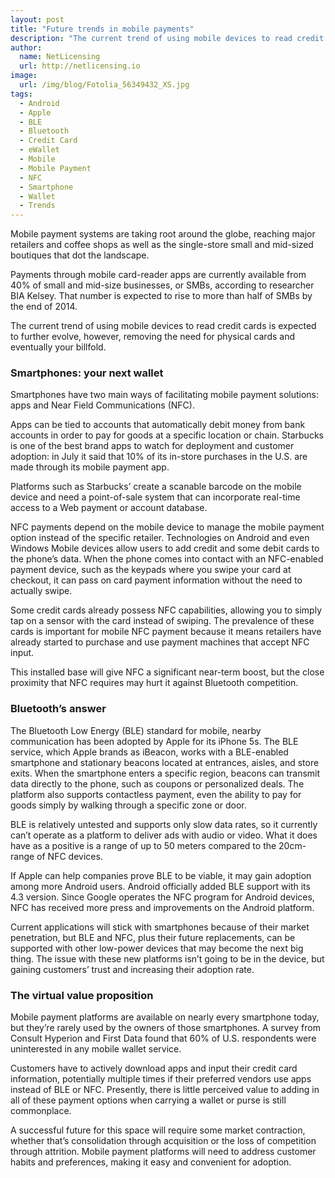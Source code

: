 ```yaml
---
layout: post
title: "Future trends in mobile payments"
description: "The current trend of using mobile devices to read credit cards is expected to further evolve, however, removing the need for physical cards and eventually your billfold"
author:
  name: NetLicensing
  url: http://netlicensing.io
image:
  url: /img/blog/Fotolia_56349432_XS.jpg
tags:
  - Android
  - Apple
  - BLE
  - Bluetooth
  - Credit Card
  - eWallet
  - Mobile
  - Mobile Payment
  - NFC
  - Smartphone
  - Wallet
  - Trends
---
```


Mobile payment systems are taking root around the globe, reaching major retailers and coffee shops as well as the single-store small and mid-sized boutiques that dot the landscape.

Payments through mobile card-reader apps are currently available from 40% of small and mid-size businesses, or SMBs, according to researcher BIA Kelsey. That number is expected to rise to more than half of SMBs by the end of 2014.

The current trend of using mobile devices to read credit cards is expected to further evolve, however, removing the need for physical cards and eventually your billfold.

### Smartphones: your next wallet

Smartphones have two main ways of facilitating mobile payment solutions: apps and Near Field Communications (NFC).

Apps can be tied to accounts that automatically debit money from bank accounts in order to pay for goods at a specific location or chain. Starbucks is one of the best brand apps to watch for deployment and customer adoption: in July it said that 10% of its in-store purchases in the U.S. are made through its mobile payment app.

Platforms such as Starbucks’ create a scanable barcode on the mobile device and need a point-of-sale system that can incorporate real-time access to a Web payment or account database.

NFC payments depend on the mobile device to manage the mobile payment option instead of the specific retailer. Technologies on Android and even Windows Mobile devices allow users to add credit and some debit cards to the phone’s data. When the phone comes into contact with an NFC-enabled payment device, such as the keypads where you swipe your card at checkout, it can pass on card payment information without the need to actually swipe.

Some credit cards already possess NFC capabilities, allowing you to simply tap on a sensor with the card instead of swiping. The prevalence of these cards is important for mobile NFC payment because it means retailers have already started to purchase and use payment machines that accept NFC input.

This installed base will give NFC a significant near-term boost, but the close proximity that NFC requires may hurt it against Bluetooth competition.

### Bluetooth’s answer

The Bluetooth Low Energy (BLE) standard for mobile, nearby communication has been adopted by Apple for its iPhone 5s. The BLE service, which Apple brands as iBeacon, works with a BLE-enabled smartphone and stationary beacons located at entrances, aisles, and store exits. When the smartphone enters a specific region, beacons can transmit data directly to the phone, such as coupons or personalized deals. The platform also supports contactless payment, even the ability to pay for goods simply by walking through a specific zone or door.

BLE is relatively untested and supports only slow data rates, so it currently can’t operate as a platform to deliver ads with audio or video. What it does have as a positive is a range of up to 50 meters compared to the 20cm-range of NFC devices.

If Apple can help companies prove BLE to be viable, it may gain adoption among more Android users. Android officially added BLE support with its 4.3 version. Since Google operates the NFC program for Android devices, NFC has received more press and improvements on the Android platform.

Current applications will stick with smartphones because of their market penetration, but BLE and NFC, plus their future replacements, can be supported with other low-power devices that may become the next big thing. The issue with these new platforms isn’t going to be in the device, but gaining customers’ trust and increasing their adoption rate.

### The virtual value proposition

Mobile payment platforms are available on nearly every smartphone today, but they’re rarely used by the owners of those smartphones. A survey from Consult Hyperion and First Data found that 60% of U.S. respondents were uninterested in any mobile wallet service.

Customers have to actively download apps and input their credit card information, potentially multiple times if their preferred vendors use apps instead of BLE or NFC. Presently, there is little perceived value to adding in all of these payment options when carrying a wallet or purse is still commonplace.

A successful future for this space will require some market contraction, whether that’s consolidation through acquisition or the loss of competition through attrition. Mobile payment platforms will need to address customer habits and preferences, making it easy and convenient for adoption.
